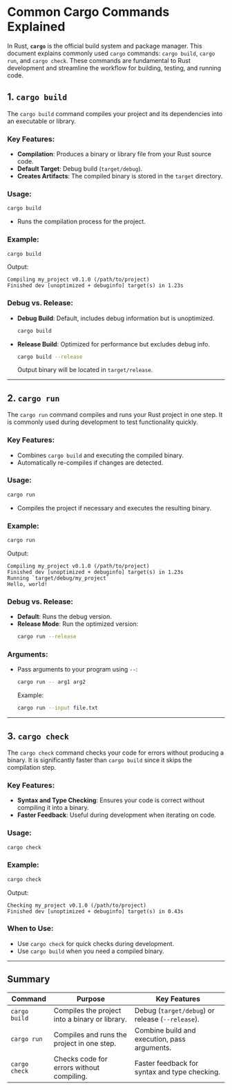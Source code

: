 # Common Cargo Commands Explained

In Rust, **`cargo`** is the official build system and package manager. This document explains commonly used `cargo` commands: `cargo build`, `cargo run`, and `cargo check`. These commands are fundamental to Rust development and streamline the workflow for building, testing, and running code.

## 1. `cargo build`

The `cargo build` command compiles your project and its dependencies into an executable or library.

### Key Features:
- **Compilation**: Produces a binary or library file from your Rust source code.
- **Default Target**: Debug build (`target/debug`).
- **Creates Artifacts**: The compiled binary is stored in the `target` directory.

### Usage:
```bash
cargo build
```
- Runs the compilation process for the project.

### Example:
```bash
cargo build
```
Output:
```plaintext
Compiling my_project v0.1.0 (/path/to/project)
Finished dev [unoptimized + debuginfo] target(s) in 1.23s
```

### Debug vs. Release:
- **Debug Build**: Default, includes debug information but is unoptimized.
  ```bash
  cargo build
  ```
- **Release Build**: Optimized for performance but excludes debug info.
  ```bash
  cargo build --release
  ```
  Output binary will be located in `target/release`.

---

## 2. `cargo run`

The `cargo run` command compiles and runs your Rust project in one step. It is commonly used during development to test functionality quickly.

### Key Features:
- Combines `cargo build` and executing the compiled binary.
- Automatically re-compiles if changes are detected.

### Usage:
```bash
cargo run
```
- Compiles the project if necessary and executes the resulting binary.

### Example:
```bash
cargo run
```
Output:
```plaintext
Compiling my_project v0.1.0 (/path/to/project)
Finished dev [unoptimized + debuginfo] target(s) in 1.23s
Running `target/debug/my_project`
Hello, world!
```

### Debug vs. Release:
- **Default**: Runs the debug version.
- **Release Mode**: Run the optimized version:
  ```bash
  cargo run --release
  ```

### Arguments:
- Pass arguments to your program using `--`:
  ```bash
  cargo run -- arg1 arg2
  ```
  Example:
  ```bash
  cargo run --input file.txt
  ```

---

## 3. `cargo check`

The `cargo check` command checks your code for errors without producing a binary. It is significantly faster than `cargo build` since it skips the compilation step.

### Key Features:
- **Syntax and Type Checking**: Ensures your code is correct without compiling it into a binary.
- **Faster Feedback**: Useful during development when iterating on code.

### Usage:
```bash
cargo check
```

### Example:
```bash
cargo check
```
Output:
```plaintext
Checking my_project v0.1.0 (/path/to/project)
Finished dev [unoptimized + debuginfo] target(s) in 0.43s
```

### When to Use:
- Use `cargo check` for quick checks during development.
- Use `cargo build` when you need a compiled binary.

---

## Summary
| Command        | Purpose                                         | Key Features                                   |
|----------------|-------------------------------------------------|-----------------------------------------------|
| `cargo build`  | Compiles the project into a binary or library. | Debug (`target/debug`) or release (`--release`). |
| `cargo run`    | Compiles and runs the project in one step.     | Combine build and execution, pass arguments.   |
| `cargo check`  | Checks code for errors without compiling.      | Faster feedback for syntax and type checking. |